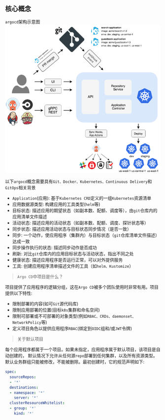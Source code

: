 ## 核心概念

`argocd`架构示意图
![](images/argocd_architecture.png)

以下`argocd`概念需要具有`Git、Docker、Kubernetes、Continuous Delivery`和`GitOps`相关背景

- `Application`(应用): 基于`Kubernetes CRD`定义的一组`Kubernetes`资源清单
- 应用数据源类型: 构建应用的工具类型(`helm`等)
- 目标状态: 描述应用的期望状态（如副本数、配额、调度等），由`git`仓库内的应用清单文件描述
- 活动状态: 描述应用的活动状态（如副本数、配额、调度、探针状态等）
- 同步状态: 描述应用活动状态与目标状态同步情况（是否一致）
- 同步: 一个动作，使应用程序（集群内）与目标状态（`git`仓库清单文件描述）达成一致
- 同步操作执行的状态: 描述同步动作是否成功
- 刷新: 对比`git`仓库内的应用目标状态与活动状态，指出不同之处
- 健康状态: 描述应用程序是否运行正常，可以对外提供服务
- 工具: 创建应用程序清单描述文件的工具（如`helm、Kustomize`）

> `Argo CD`中项目是什么？

项目提供了应用程序的逻辑分组，这在`Argo CD`被多个团队使用时非常有用。项目提供以下特性:

- 限制部署的内容(如可`Git`源代码库)
- 限制应用部署的位置(目标`k8s`集群和命名空间)
- 限制可部署或不可部署的对象类型(例如`RBAC、CRDs、daemonset、NetworkPolicy`等)
- 定义项目角色以提供应用程序`RBAC`(绑定到`OIDC`组和/或`JWT`令牌)

> 关于默认项目

每个应用程序都属于一个项目。如果未指定，应用程序属于默认项目，该项目是自动创建的，
默认情况下允许从任何源`repo`部署到任何集群，以及所有资源类型。
默认业务群组只能被修改，不能被删除。最初创建时，它的规范声明如下:

```yaml
spec:
  sourceRepos:
  - '*'
  destinations:
  - namespace: '*'
    server: '*'
  clusterResourceWhitelist:
  - group: '*'
    kind: '*'
```